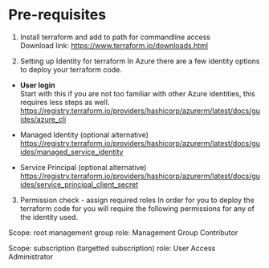 
# Pre-requisites
1. Install terraform and add to path for commandline access <br>
Download link: https://www.terraform.io/downloads.html

2. Setting up Identity for terraform
In Azure there are a few identity options to deploy your terraform code.<br>
- **User login**<br>
Start with this if you are not too familiar with other Azure identities, this requires less steps as well.<br>
https://registry.terraform.io/providers/hashicorp/azurerm/latest/docs/guides/azure_cli

- Managed Identity (optional alternative)<br>
https://registry.terraform.io/providers/hashicorp/azurerm/latest/docs/guides/managed_service_identity

- Service Principal (optional alternative)<br>
https://registry.terraform.io/providers/hashicorp/azurerm/latest/docs/guides/service_principal_client_secret

3. Permission check - assign required roles
In order for you to deploy the terraform code for you will require the following permissions for any of the identity used.

Scope: root management group
role: Management Group Contributor

Scope: subscription (targetted subscription)
role: User Access Administrator
